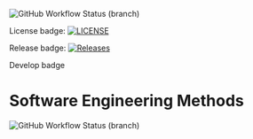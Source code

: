 <!--Build badge:-->
![GitHub Workflow Status (branch)](https://img.shields.io/github/actions/workflow/status/sbailey27/sem/main.yml?branch=master)

License badge:
[![LICENSE](https://img.shields.io/github/license/sbailey27/sem.svg?style=flat-square)](https://github.com/sbailey27/sem/blob/master/LICENSE)

Release badge:
[![Releases](https://img.shields.io/github/release/sbailey27/sem/all.svg?style=flat-square)](https://github.com/sbailey27/sem/releases)

Develop badge
# Software Engineering Methods
![GitHub Workflow Status (branch)](https://img.shields.io/github/actions/workflow/status/sbailey27/sem/main.yml?branch=develop)

